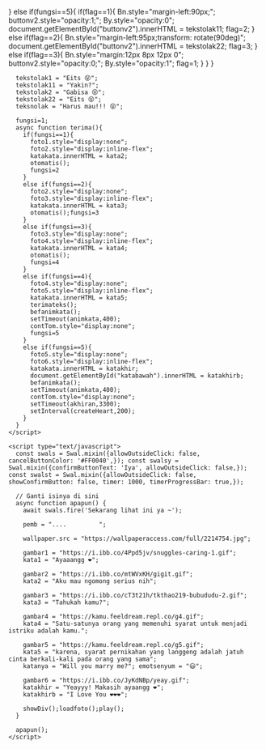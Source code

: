 }
        else if(fungsi==5){
          if(flag==1){
            Bn.style="margin-left:90px;";
            buttonv2.style="opacity:1;";
            By.style="opacity:0";
            document.getElementById("buttonv2").innerHTML = tekstolak11;
            flag=2;
          }
          else if(flag==2){
            Bn.style="margin-left:95px;transform: rotate(90deg)";
            document.getElementById("buttonv2").innerHTML = tekstolak22;
            flag=3;
          }
          else if(flag==3){
            Bn.style="margin:12px 8px 12px 0";
            buttonv2.style="opacity:0;";
            By.style="opacity:1";
            flag=1;
          }
        }
      }
        
      tekstolak1 = "Eits 😝";
      tekstolak11 = "Yakin?";
      tekstolak2 = "Gabisa 😝";
      tekstolak22 = "Eits 😝";
      teksnolak = "Harus mau!!! 😝";
    
      fungsi=1;
      async function terima(){
        if(fungsi==1){
          foto1.style="display:none";
          foto2.style="display:inline-flex";
          katakata.innerHTML = kata2;
          otomatis();
          fungsi=2
        }
        else if(fungsi==2){
          foto2.style="display:none";
          foto3.style="display:inline-flex";
          katakata.innerHTML = kata3;
          otomatis();fungsi=3
        }
        else if(fungsi==3){
          foto3.style="display:none";
          foto4.style="display:inline-flex";
          katakata.innerHTML = kata4;
          otomatis();
          fungsi=4
        }
        else if(fungsi==4){
          foto4.style="display:none";
          foto5.style="display:inline-flex";
          katakata.innerHTML = kata5;
          terimateks();
          befanimkata();
          setTimeout(animkata,400);
          contTom.style="display:none";
          fungsi=5
        }
        else if(fungsi==5){
          foto5.style="display:none";
          foto6.style="display:inline-flex";
          katakata.innerHTML = katakhir;
          document.getElementById("katabawah").innerHTML = katakhirb;
          befanimkata();
          setTimeout(animkata,400);
          contTom.style="display:none";
          setTimeout(akhiran,3300);
          setInterval(createHeart,200);
        }
      }
    </script>

    <script type="text/javascript">
      const swals = Swal.mixin({allowOutsideClick: false, cancelButtonColor: '#FF0040',}); const swalsy = Swal.mixin({confirmButtonText: 'Iya', allowOutsideClick: false,}); const swalst = Swal.mixin({allowOutsideClick: false, showConfirmButton: false, timer: 1000, timerProgressBar: true,});
  
      // Ganti isinya di sini
      async function apapun() {
        await swals.fire('Sekarang lihat ini ya ~');
        
        pemb = "....         ";
        
        wallpaper.src = "https://wallpaperaccess.com/full/2214754.jpg";
        
        gambar1 = "https://i.ibb.co/4Ppd5jv/snuggles-caring-1.gif";
        kata1 = "Ayaaangg ❤";
        
        gambar2 = "https://i.ibb.co/mtWVxKH/gigit.gif";
        kata2 = "Aku mau ngomong serius nih";
        
        gambar3 = "https://i.ibb.co/cT3t21h/tkthao219-bubududu-2.gif";
        kata3 = "Tahukah kamu?";
        
        gambar4 = "https://kamu.feeldream.repl.co/g4.gif";
        kata4 = "Satu-satunya orang yang memenuhi syarat untuk menjadi istriku adalah kamu.";
        
        gambar5 = "https://kamu.feeldream.repl.co/g5.gif";
        kata5 = "karena, syarat pernikahan yang langgeng adalah jatuh cinta berkali-kali pada orang yang sama"; 
        katanya = "Will you marry me?"; emotsenyum = "😃";
        
        gambar6 = "https://i.ibb.co/JyKdNBp/yeay.gif";
        katakhir = "Yeayyy! Makasih ayaangg ❤";
        katakhirb = "I Love You ❤❤❤";
        
        showDiv();loadfoto();play();
      }

      apapun();
    </script>
  </body>
</html>
